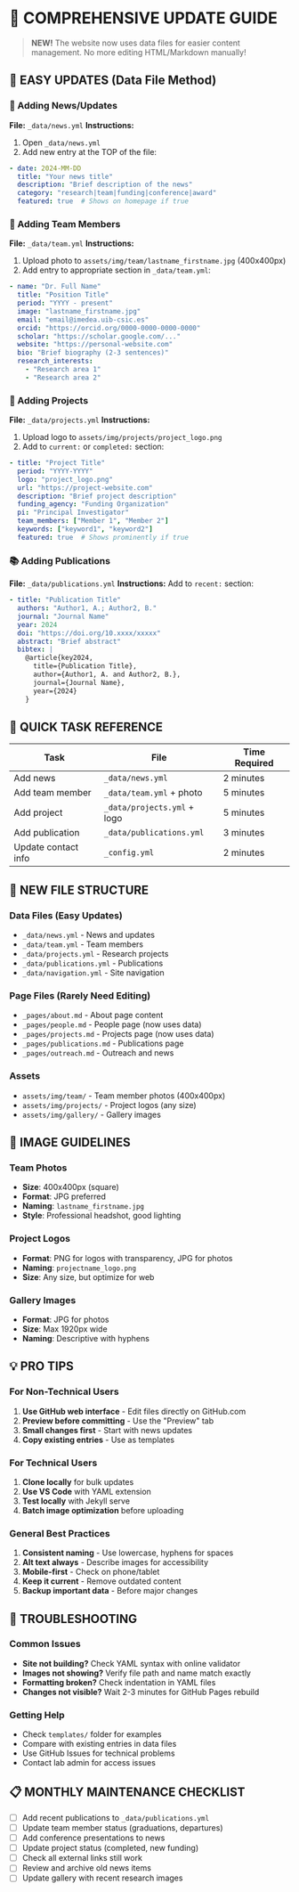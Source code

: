 # 📝 COMPREHENSIVE UPDATE GUIDE

> **NEW!** The website now uses data files for easier content management. No more editing HTML/Markdown manually!

## 🚀 EASY UPDATES (Data File Method)

### 📰 Adding News/Updates
**File:** `_data/news.yml`
**Instructions:**
1. Open `_data/news.yml`
2. Add new entry at the TOP of the file:
```yaml
- date: 2024-MM-DD
  title: "Your news title"
  description: "Brief description of the news"
  category: "research|team|funding|conference|award"
  featured: true  # Shows on homepage if true
```

### 👥 Adding Team Members
**File:** `_data/team.yml`
**Instructions:**
1. Upload photo to `assets/img/team/lastname_firstname.jpg` (400x400px)
2. Add entry to appropriate section in `_data/team.yml`:
```yaml
- name: "Dr. Full Name"
  title: "Position Title"
  period: "YYYY - present"
  image: "lastname_firstname.jpg"
  email: "email@imedea.uib-csic.es"
  orcid: "https://orcid.org/0000-0000-0000-0000"
  scholar: "https://scholar.google.com/..."
  website: "https://personal-website.com"
  bio: "Brief biography (2-3 sentences)"
  research_interests:
    - "Research area 1"
    - "Research area 2"
```

### 🔬 Adding Projects
**File:** `_data/projects.yml`
**Instructions:**
1. Upload logo to `assets/img/projects/project_logo.png`
2. Add to `current:` or `completed:` section:
```yaml
- title: "Project Title"
  period: "YYYY-YYYY"
  logo: "project_logo.png"
  url: "https://project-website.com"
  description: "Brief project description"
  funding_agency: "Funding Organization"
  pi: "Principal Investigator"
  team_members: ["Member 1", "Member 2"]
  keywords: ["keyword1", "keyword2"]
  featured: true  # Shows prominently if true
```

### 📚 Adding Publications
**File:** `_data/publications.yml`
**Instructions:**
Add to `recent:` section:
```yaml
- title: "Publication Title"
  authors: "Author1, A.; Author2, B."
  journal: "Journal Name"
  year: 2024
  doi: "https://doi.org/10.xxxx/xxxxx"
  abstract: "Brief abstract"
  bibtex: |
    @article{key2024,
      title={Publication Title},
      author={Author1, A. and Author2, B.},
      journal={Journal Name},
      year={2024}
    }
```

## 🎯 QUICK TASK REFERENCE

| Task | File | Time Required |
|------|------|---------------|
| Add news | `_data/news.yml` | 2 minutes |
| Add team member | `_data/team.yml` + photo | 5 minutes |
| Add project | `_data/projects.yml` + logo | 5 minutes |
| Add publication | `_data/publications.yml` | 3 minutes |
| Update contact info | `_config.yml` | 2 minutes |

## 📁 NEW FILE STRUCTURE

### Data Files (Easy Updates)
- `_data/news.yml` - News and updates
- `_data/team.yml` - Team members
- `_data/projects.yml` - Research projects
- `_data/publications.yml` - Publications
- `_data/navigation.yml` - Site navigation

### Page Files (Rarely Need Editing)
- `_pages/about.md` - About page content
- `_pages/people.md` - People page (now uses data)
- `_pages/projects.md` - Projects page (now uses data)
- `_pages/publications.md` - Publications page
- `_pages/outreach.md` - Outreach and news

### Assets
- `assets/img/team/` - Team member photos (400x400px)
- `assets/img/projects/` - Project logos (any size)
- `assets/img/gallery/` - Gallery images

## 🎨 IMAGE GUIDELINES

### Team Photos
- **Size**: 400x400px (square)
- **Format**: JPG preferred
- **Naming**: `lastname_firstname.jpg`
- **Style**: Professional headshot, good lighting

### Project Logos
- **Format**: PNG for logos with transparency, JPG for photos
- **Naming**: `projectname_logo.png`
- **Size**: Any size, but optimize for web

### Gallery Images
- **Format**: JPG for photos
- **Size**: Max 1920px wide
- **Naming**: Descriptive with hyphens

## 💡 PRO TIPS

### For Non-Technical Users
1. **Use GitHub web interface** - Edit files directly on GitHub.com
2. **Preview before committing** - Use the "Preview" tab
3. **Small changes first** - Start with news updates
4. **Copy existing entries** - Use as templates

### For Technical Users
1. **Clone locally** for bulk updates
2. **Use VS Code** with YAML extension
3. **Test locally** with Jekyll serve
4. **Batch image optimization** before uploading

### General Best Practices
1. **Consistent naming** - Use lowercase, hyphens for spaces
2. **Alt text always** - Describe images for accessibility
3. **Mobile-first** - Check on phone/tablet
4. **Keep it current** - Remove outdated content
5. **Backup important data** - Before major changes

## 🚨 TROUBLESHOOTING

### Common Issues
- **Site not building?** Check YAML syntax with online validator
- **Images not showing?** Verify file path and name match exactly
- **Formatting broken?** Check indentation in YAML files
- **Changes not visible?** Wait 2-3 minutes for GitHub Pages rebuild

### Getting Help
- Check `templates/` folder for examples
- Compare with existing entries in data files
- Use GitHub Issues for technical problems
- Contact lab admin for access issues

## 📋 MONTHLY MAINTENANCE CHECKLIST

- [ ] Add recent publications to `_data/publications.yml`
- [ ] Update team member status (graduations, departures)
- [ ] Add conference presentations to news
- [ ] Update project status (completed, new funding)
- [ ] Check all external links still work
- [ ] Review and archive old news items
- [ ] Update gallery with recent research images